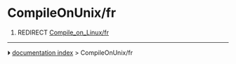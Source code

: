 # CompileOnUnix/fr
1.  REDIRECT [Compile_on_Linux/fr](Compile_on_Linux/fr.md)



---
⏵ [documentation index](../README.md) > CompileOnUnix/fr
